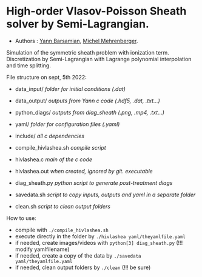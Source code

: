 # **Hi**gh-order **Vla**sov-Poisson **Shea**th solver by **S**emi-**L**agrangian.

* Authors : [Yann Barsamian](https://www.barsamian.am/), [Michel Mehrenberger](http://www.i2m.univ-amu.fr/perso/mehrenberg.m/).
 
Simulation of the symmetric sheath problem with ionization term. Discretization by Semi-Lagrangian with Lagrange polynomial interpolation and time splitting. 

File structure on sept, 5th 2022:

- data\_input/ 		*folder for initial conditions (.dat)*
- data\_output/ 		*outputs from Yann c code (.hdf5, .dat, .txt...)*
- python\_diags/		*outputs from diag_sheath (.png, .mp4, .txt...)*
- yaml/			*folder for configuration files (.yaml)*
- include/		*all c dependencies*

- compile\_hivlashea.sh 	*compile script*
- hivlashea.c 		*main of the c code*
- hivlashea.out 	*when created, ignored by git. executable*
- diag\_sheath.py	*python script to generate post-treatment diags*
- savedata.sh		*script to copy inputs, outputs and yaml in a separate folder*
- clean.sh		*script to clean output folders*

How to use: 
- compile with `./compile_hivlashea.sh` 
- execute directly in the folder by `./hivlashea yaml/theyamlfile.yaml`
- if needed, create images/videos with `python[3] diag_sheath.py` (!!! modify yamlfilename)
- if needed, create a copy of the data by `./savedata yaml/theyamlfile.yaml`
- if needed, clean output folders by `./clean` (!!! be sure)


